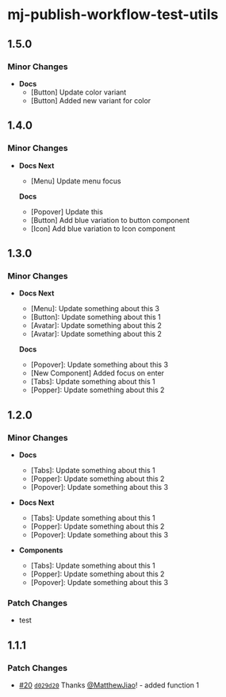 # mj-publish-workflow-test-utils

## 1.5.0

### Minor Changes

- **Docs**
  - [Button] Update color variant
  - [Button] Added new variant for color

## 1.4.0

### Minor Changes

- **Docs Next**

  - [Menu] Update menu focus

  **Docs**

  - [Popover] Update this
  - [Button] Add blue variation to button component
  - [Icon] Add blue variation to Icon component

## 1.3.0

### Minor Changes

- **Docs Next**

  - [Menu]: Update something about this 3
  - [Button]: Update something about this 1
  - [Avatar]: Update something about this 2
  - [Avatar]: Update something about this 2

  **Docs**

  - [Popover]: Update something about this 3
  - [New Component] Added focus on enter
  - [Tabs]: Update something about this 1
  - [Popper]: Update something about this 2

## 1.2.0

### Minor Changes

- **Docs**

  - [Tabs]: Update something about this 1
  - [Popper]: Update something about this 2
  - [Popover]: Update something about this 3

- **Docs Next**

  - [Tabs]: Update something about this 1
  - [Popper]: Update something about this 2
  - [Popover]: Update something about this 3

- **Components**

  - [Tabs]: Update something about this 1
  - [Popper]: Update something about this 2
  - [Popover]: Update something about this 3

### Patch Changes

- test

## 1.1.1

### Patch Changes

- [#20](https://github.com/MatthewJiao/npm-publish-workflow/pull/20) [`d029d20`](https://github.com/MatthewJiao/npm-publish-workflow/commit/d029d20fc5af58ac988f0f955b7e2c80b6474c85) Thanks [@MatthewJiao](https://github.com/MatthewJiao)! - added function 1
